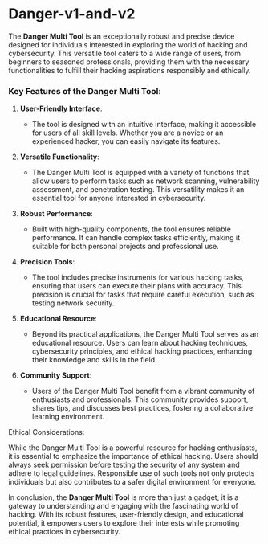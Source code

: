 # Danger-v1-and-v2
The **Danger Multi Tool** is an exceptionally robust and precise device designed for individuals interested in exploring the world of hacking and cybersecurity. This versatile tool caters to a wide range of users, from beginners to seasoned professionals, providing them with the necessary functionalities to fulfill their hacking aspirations responsibly and ethically.

### Key Features of the Danger Multi Tool:

1. **User-Friendly Interface**: 
   - The tool is designed with an intuitive interface, making it accessible for users of all skill levels. Whether you are a novice or an experienced hacker, you can easily navigate its features.

2. **Versatile Functionality**: 
   - The Danger Multi Tool is equipped with a variety of functions that allow users to perform tasks such as network scanning, vulnerability assessment, and penetration testing. This versatility makes it an essential tool for anyone interested in cybersecurity.

3. **Robust Performance**: 
   - Built with high-quality components, the tool ensures reliable performance. It can handle complex tasks efficiently, making it suitable for both personal projects and professional use.

4. **Precision Tools**: 
   - The tool includes precise instruments for various hacking tasks, ensuring that users can execute their plans with accuracy. This precision is crucial for tasks that require careful execution, such as testing network security.

5. **Educational Resource**: 
   - Beyond its practical applications, the Danger Multi Tool serves as an educational resource. Users can learn about hacking techniques, cybersecurity principles, and ethical hacking practices, enhancing their knowledge and skills in the field.

6. **Community Support**: 
   - Users of the Danger Multi Tool benefit from a vibrant community of enthusiasts and professionals. This community provides support, shares tips, and discusses best practices, fostering a collaborative learning environment.

 Ethical Considerations:

While the Danger Multi Tool is a powerful resource for hacking enthusiasts, it is essential to emphasize the importance of ethical hacking. Users should always seek permission before testing the security of any system and adhere to legal guidelines. Responsible use of such tools not only protects individuals but also contributes to a safer digital environment for everyone.

In conclusion, the **Danger Multi Tool** is more than just a gadget; it is a gateway to understanding and engaging with the fascinating world of hacking. With its robust features, user-friendly design, and educational potential, it empowers users to explore their interests while promoting ethical practices in cybersecurity.
